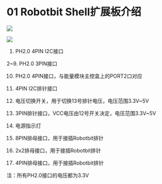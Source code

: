 # 01 Robotbit Shell扩展板介绍

![](https://s2.ax1x.com/2019/09/02/n9x6wF.jpg)

![](https://s2.ax1x.com/2019/09/02/n9xWWR.jpg)

1. PH2.0 4PIN I2C接口

2~9. PH2.0 3PIN接口

10. PH2.0 4PIN接口，与能量模块主控盒上的PORT2口对应

11. 4PIN I2C排针接口

12. 电压切换开关，用于切换13号排针电压，电压范围3.3V~5V

13. 3PIN排针接口，VCC电压由12号开关决定，电压范围3.3V~5V

14. 电源指示灯

15. 8PIN排母接口，用于接插Robotbit排针

16. 2x2排母接口，用于接插Robotbit排针

17. 4PIN排母接口，用于接插Robotbit排针

注：所有PH2.0接口的电压都为3.3V
